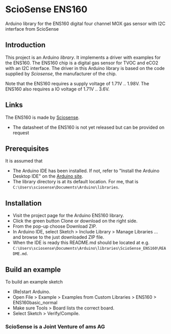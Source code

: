 # ScioSense ENS160
Arduino library for the ENS160 digital four channel MOX gas sensor with I2C interface from ScioSense

## Introduction
This project is an Arduino *library*. It implements a driver with examples for the ENS160.
The ENS160 chip is a digital gas sensor for TVOC and eCO2 with an I2C interface.
The driver in this Arduino library is based on the code supplied by *Sciosense*, the manufacturer of the chip.

Note that the ENS160 requires a supply voltage of 1.71V .. 1.98V.
The ENS160 also requires a IO voltage of 1.71V .. 3.6V.

## Links
The ENS160 is made by [Sciosense](http://www.sciosense.com).
 - The datasheet of the ENS160 is not yet released but can be provided on request

## Prerequisites
It is assumed that
 - The Arduino IDE has been installed.
   If not, refer to "Install the Arduino Desktop IDE" on the
   [Arduino site](https://www.arduino.cc/en/Guide/HomePage).
 - The library directory is at its default location.
   For me, that is `C:\Users\sciosense\Documents\Arduino\libraries`.

## Installation
- Visit the project page for the Arduino ENS160 library.
- Click the green button Clone or download on the right side.
- From the pop-up choose Download ZIP.
- In Arduino IDE, select Sketch > Include Library > Manage Libraries ... and browse to the just downloaded ZIP file.
- When the IDE is ready this README.md should be located at e.g. `C:\Users\sciosense\Documents\Arduino\libraries\ScioSense_ENS160\README.md`.

## Build an example
To build an example sketch
 - (Re)start Arduino.
 - Open File > Example > Examples from Custom Libraries > ENS160 > ENS160basic_normal
 - Make sure Tools > Board lists the correct board.
 - Select Sketch > Verify/Compile.

### ScioSense is a Joint Venture of ams AG
